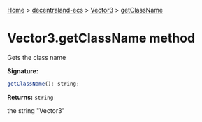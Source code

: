 [Home](./index) &gt; [decentraland-ecs](./decentraland-ecs.md) &gt; [Vector3](./decentraland-ecs.vector3.md) &gt; [getClassName](./decentraland-ecs.vector3.getclassname.md)

# Vector3.getClassName method

Gets the class name

**Signature:**
```javascript
getClassName(): string;
```
**Returns:** `string`

the string "Vector3"
